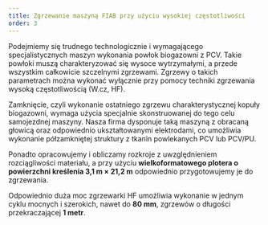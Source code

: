 ```yaml
---
title: Zgrzewanie maszyną FIAB przy użyciu wysokiej częstotliwości
order: 3
---
```


Podejmiemy się trudnego technologicznie i wymagającego specjalistycznych maszyn
wykonania powłok biogazowni z PCV. Takie powłoki muszą charakteryzować się
wysoce wytrzymałymi, a przede wszystkim całkowicie szczelnymi zgrzewami. Zgrzewy
o takich parametrach można wykonać wyłącznie przy pomocy techniki zgrzewania
wysoką częstotliwością (W.cz, HF).

Zamknięcie, czyli wykonanie ostatniego zgrzewu charakterystycznej kopuły
biogazowni, wymaga użycia specjalnie skonstruowanej do tego celu samojezdnej
maszyny. Nasza firma dysponuje taką maszyną z obracaną głowicą oraz odpowiednio
ukształtowanymi elektrodami, co umożliwia wykonanie półzamkniętej struktury z
tkanin powlekanych PCV lub PCV/PU.

Ponadto opracowujemy i obliczamy rozkroje z uwzględnieniem rozciągliwości
materiału, a przy użyciu **wielkoformatowego plotera o powierzchni kreślenia 3,1
m × 21,2 m** odpowiednio przygotowujemy je do zgrzewania.

Odpowiednio duża moc zgrzewarki HF umożliwia wykonanie w jednym cyklu mocnych i
szerokich, nawet do **80 mm**, zgrzewów o długości przekraczającej **1 metr**.
